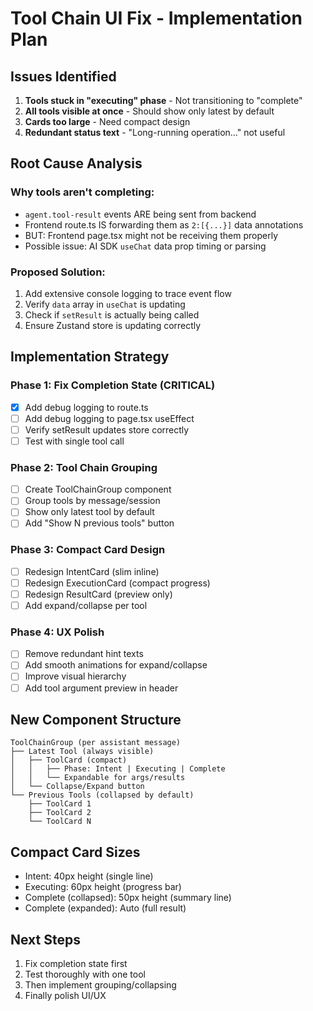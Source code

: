 # Tool Chain UI Fix - Implementation Plan

## Issues Identified

1. **Tools stuck in "executing" phase** - Not transitioning to "complete"
2. **All tools visible at once** - Should show only latest by default
3. **Cards too large** - Need compact design
4. **Redundant status text** - "Long-running operation..." not useful

## Root Cause Analysis

### Why tools aren't completing:
- `agent.tool-result` events ARE being sent from backend
- Frontend route.ts IS forwarding them as `2:[{...}]` data annotations
- BUT: Frontend page.tsx might not be receiving them properly
- Possible issue: AI SDK `useChat` data prop timing or parsing

### Proposed Solution:
1. Add extensive console logging to trace event flow
2. Verify `data` array in `useChat` is updating
3. Check if `setResult` is actually being called
4. Ensure Zustand store is updating correctly

## Implementation Strategy

### Phase 1: Fix Completion State (CRITICAL)
- [x] Add debug logging to route.ts
- [ ] Add debug logging to page.tsx useEffect
- [ ] Verify setResult updates store correctly
- [ ] Test with single tool call

### Phase 2: Tool Chain Grouping
- [ ] Create ToolChainGroup component
- [ ] Group tools by message/session
- [ ] Show only latest tool by default
- [ ] Add "Show N previous tools" button

### Phase 3: Compact Card Design  
- [ ] Redesign IntentCard (slim inline)
- [ ] Redesign ExecutionCard (compact progress)
- [ ] Redesign ResultCard (preview only)
- [ ] Add expand/collapse per tool

### Phase 4: UX Polish
- [ ] Remove redundant hint texts
- [ ] Add smooth animations for expand/collapse
- [ ] Improve visual hierarchy
- [ ] Add tool argument preview in header

## New Component Structure

```
ToolChainGroup (per assistant message)
├── Latest Tool (always visible)
│   ├── ToolCard (compact)
│   │   ├── Phase: Intent | Executing | Complete
│   │   └── Expandable for args/results
│   └── Collapse/Expand button
└── Previous Tools (collapsed by default)
    ├── ToolCard 1
    ├── ToolCard 2
    └── ToolCard N
```

## Compact Card Sizes

- Intent: 40px height (single line)
- Executing: 60px height (progress bar)
- Complete (collapsed): 50px height (summary line)
- Complete (expanded): Auto (full result)

## Next Steps

1. Fix completion state first
2. Test thoroughly with one tool
3. Then implement grouping/collapsing
4. Finally polish UI/UX

